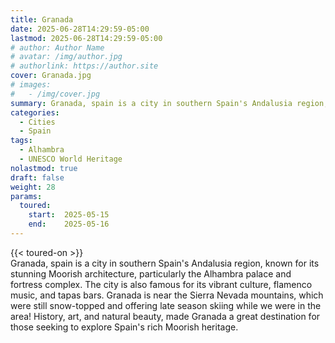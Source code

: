 ```yaml
---
title: Granada
date: 2025-06-28T14:29:59-05:00
lastmod: 2025-06-28T14:29:59-05:00
# author: Author Name
# avatar: /img/author.jpg
# authorlink: https://author.site
cover: Granada.jpg
# images:
#   - /img/cover.jpg
summary: Granada, spain is a city in southern Spain's Andalusia region, known for its stunning Moorish architecture, particularly the Alhambra palace and fortress complex.
categories:
  - Cities
  - Spain
tags:
  - Alhambra
  - UNESCO World Heritage
nolastmod: true
draft: false
weight: 28
params:
  toured: 
    start:  2025-05-15
    end:    2025-05-16
---
```

{{< toured-on >}}  
Granada, spain is a city in southern Spain's Andalusia region, known for its stunning Moorish architecture, particularly the Alhambra palace and fortress complex. The city is also famous for its vibrant culture, flamenco music, and tapas bars. Granada is near the Sierra Nevada mountains, which were still snow-topped and offering late season skiing while we were in the area! History, art, and natural beauty, made Granada a great destination for those seeking to explore Spain's rich Moorish heritage. 

